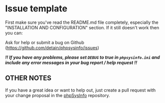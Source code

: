 # Issue template

First make sure you've read the README.md file completely, especially the
"INSTALLATION AND CONFIGURATION" section.  If it still doesn't work then
you can:

Ask for help or submit a bug on Github (https://github.com/detain/phpsysinfo/issues)

***!! If you have any problems, please set `DEBUG` to true in `phpsysinfo.ini`
and include any error messages in your bug report / help request !!***

OTHER NOTES
-----------

If you have a great idea or want to help out, just create a pull request with your change proposal
in the [phpSysInfo](https://github.com/detain/phpsysinfo) repository.
